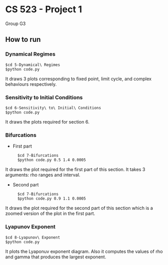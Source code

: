 
# CS 523 - Project 1

Group G3

## How to run

### Dynamical Regimes

    $cd 5-Dynamical\ Regimes
    $python code.py

It draws 3 plots corresponding to fixed point, limit cycle, and complex behaviours respectively.

### Sensitivity to Initial Conditions

    $cd 6-Sensitivity\ to\ Initial\ Conditions
    $python code.py

It draws the plots required for section 6.

### Bifurcations

* First part

        $cd 7-Bifurcations
        $python code.py 0.5 1.4 0.0005

It draws the plot required for the first part of this section. It takes 3 arguments: rho ranges and interval.

* Second part

        $cd 7-Bifurcations
        $python code.py 0.9 1.1 0.0005

It draws the plot required for the second part of this section which is a zoomed version of the plot in the first part.

### Lyapunov Exponent

    $cd 8-Lyapunov\ Exponent
    $python code.py

It plots the Lyaponuv exponent diagram. Also it computes the values of rho and gamma that produces the largest exponent.

